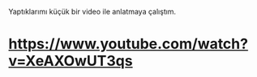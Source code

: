 Yaptıklarımı küçük bir video ile anlatmaya çalıştım. 
# https://www.youtube.com/watch?v=XeAXOwUT3qs
